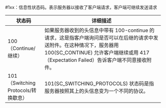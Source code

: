 #1xx：信息性状态码。表示服务器以接收了客户端请求，客户端可继续发送请求

|状态码|详细描述|
|---|---|
|100（Continue/继续）|如果服务器收到的头信息中带有 100-continue 的请求，这是指客户端询问是否可以在后继的请求中发送附件。在这种情况下，服务器用 100(SC_CONTINUE) 允许客户端继续或用 417（Expectation Failed）告诉客户端不同意接收附件。|
|101（Switching Protocols/转换歇息）|101(SC_SWITCHING_PROTOCOLS) 状态码是指服务器按照其上的头信息变为一个不同的协议。|